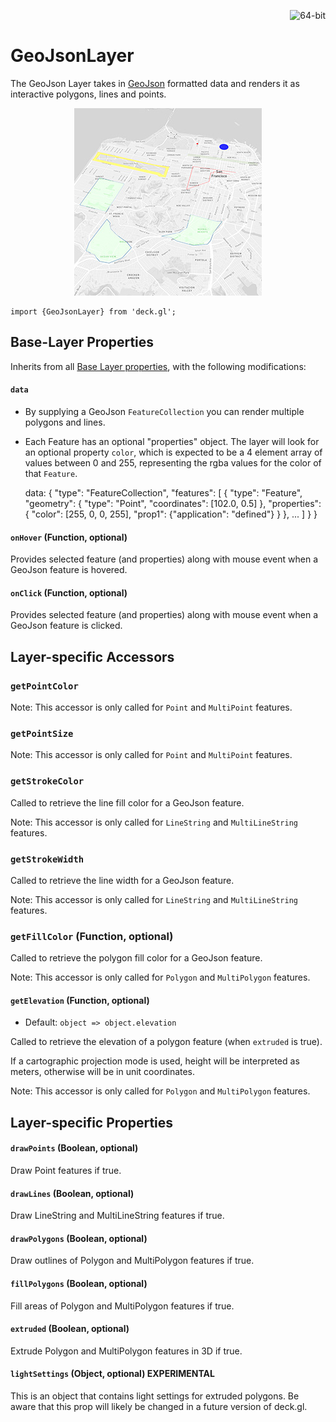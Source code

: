 <p align="right">
  <img src="https://img.shields.io/badge/extruded-yes-blue.svg?style=flat-square" alt="64-bit" />
</p>

# GeoJsonLayer

The GeoJson Layer takes in [GeoJson](http://geojson.org/) formatted data and
renders it as interactive polygons, lines and points.
  
  <div align="center">
    <img height="300" src="/demo/src/static/images/demo-thumb-geojson.jpg" />
  </div>

    import {GeoJsonLayer} from 'deck.gl';

## Base-Layer Properties

Inherits from all [Base Layer properties](/docs/layers/base-layer.md),
with the following modifications:

#### `data`

* By supplying a GeoJson `FeatureCollection` you can render multiple polygons
  and lines.
* Each Feature has an optional "properties" object. The layer will look
  for an optional property `color`, which is expected to be a 4 element
  array of values between 0 and 255, representing the rgba values for
  the color of that `Feature`.

    data: {
      "type": "FeatureCollection",
        "features": [
          {
            "type": "Feature",
            "geometry": {
              "type": "Point",
              "coordinates": [102.0, 0.5]
            },
            "properties": {
              "color": [255, 0, 0, 255],
              "prop1": {"application": "defined"}
            }
          },
          ...
        ]
      }
    }

#### `onHover` (Function, optional)

Provides selected feature (and properties) along with mouse event when a
GeoJson feature is hovered.

#### `onClick` (Function, optional)

Provides selected feature (and properties) along with mouse event when a
GeoJson feature is clicked.


## Layer-specific Accessors

### `getPointColor`

Note: This accessor is only called for `Point` and `MultiPoint` features.

### `getPointSize`

Note: This accessor is only called for `Point` and `MultiPoint` features.

### `getStrokeColor`

Called to retrieve the line fill color for a GeoJson feature.

Note: This accessor is only called for `LineString` and `MultiLineString` features.

### `getStrokeWidth`

Called to retrieve the line width for a GeoJson feature.

Note: This accessor is only called for `LineString` and `MultiLineString` features.

### `getFillColor` (Function, optional)

Called to retrieve the polygon fill color for a GeoJson feature.

Note: This accessor is only called for `Polygon` and `MultiPolygon` features.

#### `getElevation` (Function, optional)

- Default: `object => object.elevation`

Called to retrieve the elevation of a polygon feature (when `extruded` is true).

If a cartographic projection mode is used, height will be interpreted as meters,
otherwise will be in unit coordinates.

Note: This accessor is only called for `Polygon` and `MultiPolygon` features.


## Layer-specific Properties

#### `drawPoints` (Boolean, optional)

Draw Point features if true.


#### `drawLines` (Boolean, optional)

Draw LineString and MultiLineString features if true.


#### `drawPolygons` (Boolean, optional)

Draw outlines of Polygon and MultiPolygon features if true.


#### `fillPolygons` (Boolean, optional)

Fill areas of Polygon and MultiPolygon features if true.


#### `extruded` (Boolean, optional)

Extrude Polygon and MultiPolygon features in 3D if true.


#### `lightSettings` (Object, optional) **EXPERIMENTAL**

This is an object that contains light settings for extruded polygons.
Be aware that this prop will likely be changed in a future version of deck.gl.
